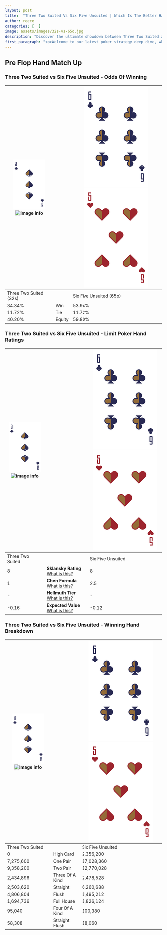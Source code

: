 ```yaml
---
layout: post
title:  "Three Two Suited Vs Six Five Unsuited | Which Is The Better Hand In Poker? A Complete Guide"
author: reece
categories: [  ]
image: assets/images/32s-vs-65o.jpg
description: "Discover the ultimate showdown between Three Two Suited and Six Five Unsuited in poker! Uncover the odds, strategies, and scenarios where one hand triumphs over the other. Get ready to up your poker game with this thrilling analysis."
first_paragraph: "<p>Welcome to our latest poker strategy deep dive, where we're pitting two distinct hands against each other in a high-stakes showdown: Three Two Suited vs Six Five Unsuited.</p><p>In the dynamic world of poker, every decision counts, and knowing which hand holds the upper hand is key to your success at the table.</p><p>In this article, we'll dissect these two hands, explore the scenarios where one dominates the other, and equip you with the knowledge to make strategic choices that can tip the odds in your favor.</p><p>Get ready to unravel the intriguing dynamics of these poker hands and elevate your game to new heights.</p>"
---
```




[comment]: # (sp0)

## Pre Flop Hand Match Up

<div class="table hand-ratings" markdown="1"> 



### Three Two Suited vs Six Five Unsuited - Odds Of Winning


    
| ![image info](assets/images/hand1/3.png) ![image info](assets/images/hand1/2s.png) |  | ![image info](assets/images/hand2/6.png) ![image info](assets/images/hand2/5o.png) |
| -------- | -------- | -------- |
| Three Two Suited (32s) |  | Six Five Unsuited (65o) |
| 34.34% | Win | 53.94% |
| 11.72% | Tie | 11.72% |
| 40.20% | Equity | 59.80% |




[comment]: # (sp1)



### Three Two Suited vs Six Five Unsuited - Limit Poker Hand Ratings


    
| ![image info](assets/images/hand1/3.png) ![image info](assets/images/hand1/2s.png) |  | ![image info](assets/images/hand2/6.png) ![image info](assets/images/hand2/5o.png) |
| -------- | -------- | -------- |
| Three Two Suited |  | Six Five Unsuited |
| 8 | **Sklansky Rating** [What is this?](/sklansky-rating-explained) | 8 |
| 1 | **Chen Formula** [What is this?](/chen-formula-explained) | 2.5 |
| - | **Hellmuth Tier** [What is this?](/Hellmuth-tier-explained) | - |
| -0.16 | **Expected Value** [What is this?](/expected-value-explained) | -0.12 |




[comment]: # (sp2)



### Three Two Suited vs Six Five Unsuited - Winning Hand Breakdown


    
| ![image info](assets/images/hand1/3.png) ![image info](assets/images/hand1/2s.png) |  | ![image info](assets/images/hand2/6.png) ![image info](assets/images/hand2/5o.png) |
| -------- | -------- | -------- |
| Three Two Suited |  | Six Five Unsuited |
| 0 | High Card | 2,356,200 |
| 7,275,600 | One Pair | 17,028,360 |
| 9,358,200 | Two Pair | 12,770,028 |
| 2,434,896 | Three Of A Kind | 2,478,528 |
| 2,503,620 | Straight | 6,260,688 |
| 4,806,804 | Flush | 1,495,212 |
| 1,694,736 | Full House | 1,826,124 |
| 95,040 | Four Of A Kind | 100,380 |
| 58,308 | Straight Flush | 18,060 |




[comment]: # (sp3)



</div>

[comment]: # (sp4)



[comment]: # (sp5)

